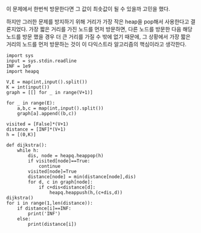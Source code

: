 이 문제에서 한번씩 방문한다면 그 값이 최솟값이 될 수 있을까 고민을 했다.

하지만 그러한 문제를 방지하기 위해 거리가 가장 작은 heap을 pop해서 사용한다고 결론지었다.
가장 짧은 거리를 가진 노드를 먼저 방문하면, 다른 노드를 방문한 다음 해당 노드를 방문 했을 경우 더 큰 거리를 가질 수 밖에 없기 때문에, 그 상황에서 가장 짧은 거리의 노드를 먼저 방문하는 것이 이 다익스트라 알고리즘의 핵심이라고 생각한다.
```
import sys
input = sys.stdin.readline
INF = 1e9
import heapq

V,E = map(int,input().split())
K = int(input())
graph = [[] for _ in range(V+1)]

for _ in range(E):
    a,b,c = map(int,input().split())
    graph[a].append((b,c))

visited = [False]*(V+1)
distance = [INF]*(V+1)
h = [(0,K)]

def dijkstra():
    while h:
        dis, node = heapq.heappop(h)
        if visited[node]==True:
            continue
        visited[node]=True
        distance[node] = min(distance[node],dis)
        for d, c in graph[node]:
            if c+dis<distance[d]:
                heapq.heappush(h,(c+dis,d))
dijkstra()
for i in range(1,len(distance)):
    if distance[i]==INF:
        print('INF')
    else:
        print(distance[i])
```